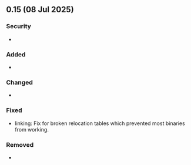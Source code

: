 ## 0.15 (08 Jul 2025)

### Security
- 

### Added
- 

### Changed
- 

### Fixed
- linking: Fix for broken relocation tables which prevented most binaries from working.

### Removed
- 
